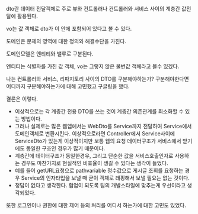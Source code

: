 dto란 데이터 전달객체로 주로 뷰와 컨트롤러나 컨트롤러와 서비스 사이의 계층간 값전달에 활용된다.

vo는 값 객체로 dto가 이 안에 포함되어 있다고 볼 수 있다.

도메인은 문제의 영역에 대한 정의와 해결수단을 가진다.

도메인모델은 엔티티와 밸류로 구분된다.

엔티티는 식별자를 가진 값 객체, vo는 그렇지 않은 불변값 객체라고 볼수 있겠다.

나는 컨트롤러와 서비스, 리파지토리 사이의 DTO를 구분해야하는가? 구분해야한다면 어디까지 구분해야하는가에 대해 고민했고 구글링을 했다. 

결론은 이렇다.

- 이상적으로는 각 계층간 전용 DTO를 쓰는 것이 계층간 의존관계를 최소화할 수 있는 방법이다.
- 그러나 실제로는 많은 웹앱에서는 WebDto를 Service까지 전달하여 Service에서 도메인객체로 변환시킨다. 이상적으로라면 Controller에서 Service사이에 ServiceDto가 있는게 이상적이지만 보통 웹의 요청 데이터구조가 서비스에서 받기에도 동일한 구조인 경우가 많기 때문이다. 
- 계층간에 데이터구조가 동일한경우, 그리고 단순한 값을 서비스호출인자로 사용하는 경우도 마찬가지로 현실적인 비효율이 생길 수 있다는 생각이 들었다.
- 예를 들어 getURL요청으로 pathvariable 정수값으로 게시글 조회를 요청하는 경우 Service의 인자타입을 보낼 때 굳이 객체로 래핑해서 보낼 필요는 없는 것이다. 
- 정답이 없다고 생각한다. 협업이 되도록 팀의 개발스타일에 맞추는게 우선이라고 생각되었다.

또한 로그인이나 권한에 대한 제어 등의 처리를 어디서 하는가에 대한 고민도 있었다. 
